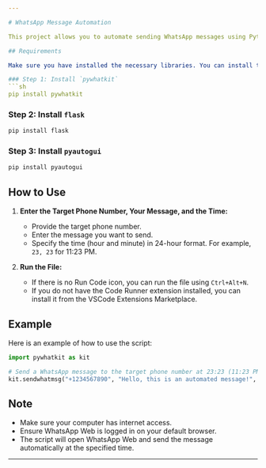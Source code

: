 ```yaml
---

# WhatsApp Message Automation

This project allows you to automate sending WhatsApp messages using Python libraries.

## Requirements

Make sure you have installed the necessary libraries. You can install them using the following commands in the terminal (CMD or VSCode):

### Step 1: Install `pywhatkit`
```sh
pip install pywhatkit
```

### Step 2: Install `flask`
```sh
pip install flask
```

### Step 3: Install `pyautogui`
```sh
pip install pyautogui
```

## How to Use

1. **Enter the Target Phone Number, Your Message, and the Time:**
   - Provide the target phone number.
   - Enter the message you want to send.
   - Specify the time (hour and minute) in 24-hour format. For example, `23, 23` for 11:23 PM.

2. **Run the File:**
   - If there is no Run Code icon, you can run the file using `Ctrl+Alt+N`.
   - If you do not have the Code Runner extension installed, you can install it from the VSCode Extensions Marketplace.

## Example

Here is an example of how to use the script:

```python
import pywhatkit as kit

# Send a WhatsApp message to the target phone number at 23:23 (11:23 PM)
kit.sendwhatmsg("+1234567890", "Hello, this is an automated message!", 23, 23)
```

## Note

- Make sure your computer has internet access.
- Ensure WhatsApp Web is logged in on your default browser.
- The script will open WhatsApp Web and send the message automatically at the specified time.

---
```


